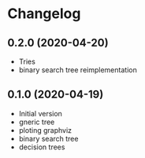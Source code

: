 # Changelog

## 0.2.0 (2020-04-20)

* Tries
* binary search tree reimplementation

## 0.1.0 (2020-04-19)

* Initial version
* gneric tree
* ploting graphviz
* binary search tree
* decision trees

